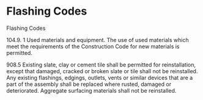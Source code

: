 # Flashing Codes

Flashing Codes

104.9. 1 Used materials and equipment. The use of used materials which meet the requirements of the Construction Code for new materials is permitted.

908.5 Existing slate, clay or cement tile shall be permitted for reinstallation, except that damaged, cracked or broken slate or tile shall not be reinstalled. Any existing flashings, edgings, outlets, vents or similar devices that are a part of the assembly shall be replaced where rusted, damaged or deteriorated. Aggregate surfacing materials shall not be reinstalled.